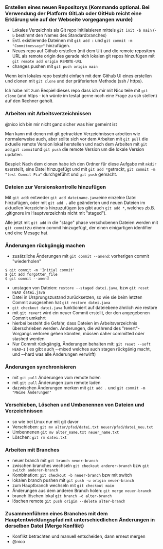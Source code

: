 ### Erstellen eines neuen Repositorys (Kommando optional. Bei Verwendung der Platform GitLab oder GitHub reicht eine Erklärung wie auf der Webseite vorgegangen wurde)
- Lokales Verzeichnis als Git repo initilaisieren mittels `git init -b main` (`-b` bestimmt den Names des Standardbranches)
- Evtl. existierende Dateinen mit `git add :` und `git commit -m "Commitmessage"` hinzufügen. 
- Neues repo auf Github erstellen (mit dem UI) und die remote repository URL als remote origin des gerade nich lokalen git repos hinzufügen mit `git remote add origin REMOTE-URL`
- changes pushen mit `git push origin main`

Wenn kein lokales repo besteht einfach mit dem Github UI eines erstellen und clonen mit `git clone` und der präferierten Methode (ssh / https).

Ich habe mit zum Bespiel dieses repo dass ich mir mit Nico teile mit `git clone` (und https - ich würde im testat gerne noch eine Frage zu ssh stellen) auf den Rechner geholt.

### Arbeiten mit Arbeitsverzeichnissen

@nico ich bin mir nicht ganz sicher was hier gemeint ist

Man kann mit denen mit git getrackten Verzeichnissen arbeiten wie normalerweise auch, aber sollte sich vor dem Arbeiten mit `git pull` die aktuelle remote Version lokal herstellen und nach dem Arbeiten mit `git add`,`git commit`und `git push` die remote Version um die lokale Version updaten. 

Bespiel:
Nach dem clonen habe ich den Ordner für diese Aufgabe mit `mkdir 02`erstellt, eine Datei hinzugefügt und mit `git add *`getrackt, `git commit -m "test Commit Pia"` durchgeführt und `git push` gemacht. 

### Dateien zur Versionskontrolle hinzufügen
Mit `git add`: entweder `git add dateiname.java`eine einzelne Datei hinzufügen, oder mit `git add .` alle geänderten und neuen Dateien im aktuellen Verzeichnis hinzuzufügen (es gibt auch `git add *`, welches zb.B. .gitignore im Hauptverzeichnis nicht mit "staged").

Alle jetzt mit `git add` in die "stage" phase verschobenen Dateien werden mit `git commit`zu einem commit hinzugefügt, der einen einigartigen identifier und eine Mesage hat. 

### Änderungen rückgängig machen
- zusätzliche Änderungen mit `git commit --amend`: vorherigen commit "wiederholen"

```
$ git commit -m 'Initial commit'
$ git add forgotten_file
$ git commit --amend
```
- unstagen von Dateien: `restore --staged datei.java`, bzw `git reset HEAD datei.java`
- Datei in Ursprungszustand zurücksetzen, so wie sie beim letzten Commit ausgesehen hat `git restore datei.java` 
- `git checkout datei.java` funktioniert auf dateiebene ähnlich wie restore
- mit `git revert` wird ein neuer Commit erstellt, der den angegebenen Commit umkehrt
- hierbei besteht die Gefahr, dass Dateien im Arbeitsverzeichnis überschrieben werden. Änderungen, die während des "revert"-Vorgangs verloren gehen könnten, müssen daher committed oder stashed werden
- Nur Commit rückgängig, Änderungen behalten mit: `git reset --soft HEAD~1` ( es gibt auch --mixed welches auch stagen rückgänig macht, und --hard was alle Änderungen verwirft)


### Änderungen synchronisieren
- mit `git pull` Änderungen vom remote holen
- mit `git pull` Änderungen zum remote laden
- dazwischen Änderungen merken mit `git add .` und
`git commit -m "Meine Änderungen"`

### Verschieben, Löschen und Umbenennen von Dateien und Verzeichnissen
- so wie bei Linux nur mit git davor
- Verschieben: `git mv alter/pfad/datei.txt neuer/pfad/datei_neu.txt`
- Umbennenen `git mv alter_name.txt neuer_name.txt`
- Löschen: `git rm datei.txt`

### Arbeiten mit Branches
- neuer branch mit `git branch neuer-branch`
- zwischen branches wechseln `git checkout anderer-branch` bzw `git switch anderer-branch`
- Kombination: `git checkout -b neuer-branch` bzw mit switch
- lokalen branch pushen mit `git push -u origin neuer-branch`
- zum Hauptbranch wechseln mit `git checkout main`
- Änderungen aus dem anderen Branch holen: `git merge neuer-branch`
- branch löschen lokal ``git branch -d alter-branch``
- löschen remote ``git push origin --delete alter-branch``




### Zusammenführen eines Branches mit dem Hauptentwicklungspfad mit unterschiedlichen Änderungen in derselben Datei (Merge Konflikt)
- Konflikt betrachten und manuell entscheiden, dann erneut mergen
- @nico


